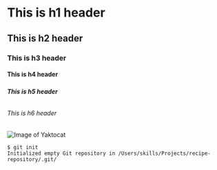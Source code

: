 # <h1> This is h1 header </h1>
## <h2> This is h2 header </h2>
### <h3> This is h3 header </h3>
#### <h4> This is h4 header </h4>
##### <h5> This is h5 header </h5>
###### <h6> This is h6 header </h6>

![Image of Yaktocat](https://octodex.github.com/images/yaktocat.png)

```
$ git init
Initialized empty Git repository in /Users/skills/Projects/recipe-repository/.git/
```
